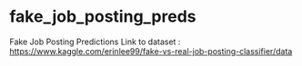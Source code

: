 # fake_job_posting_preds
Fake Job Posting Predictions 
Link to dataset : https://www.kaggle.com/erinlee99/fake-vs-real-job-posting-classifier/data
